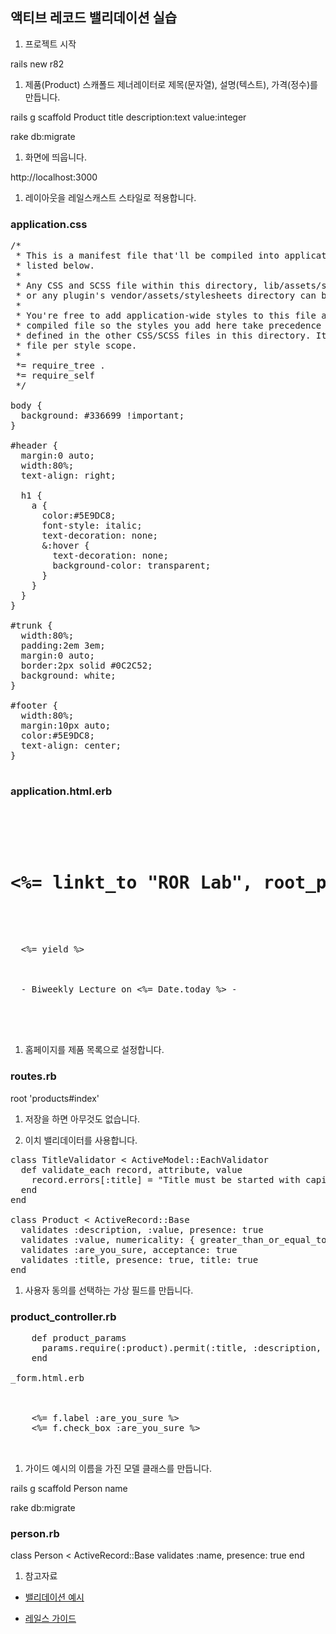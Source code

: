 액티브 레코드 밸리데이션 실습
----------------------

1. 프로젝트 시작

rails new r82 

1. 제품(Product) 스캐폴드 제너레이터로 제목(문자열), 설명(텍스트), 가격(정수)를 만듭니다.

rails g scaffold Product title description:text value:integer

rake db:migrate

1. 화면에 띄웁니다.

http://localhost:3000

1. 레이아웃을 레일스캐스트 스타일로 적용합니다.

### application.css

<pre>
/*
 * This is a manifest file that'll be compiled into application.css, which will include all the files
 * listed below.
 *
 * Any CSS and SCSS file within this directory, lib/assets/stylesheets, vendor/assets/stylesheets,
 * or any plugin's vendor/assets/stylesheets directory can be referenced here using a relative path.
 *
 * You're free to add application-wide styles to this file and they'll appear at the bottom of the
 * compiled file so the styles you add here take precedence over styles defined in any styles
 * defined in the other CSS/SCSS files in this directory. It is generally better to create a new
 * file per style scope.
 *
 *= require_tree .
 *= require_self
 */

body {
  background: #336699 !important;
}

#header {
  margin:0 auto;
  width:80%;
  text-align: right;

  h1 {
    a {
      color:#5E9DC8;
      font-style: italic;
      text-decoration: none;
      &:hover {
        text-decoration: none;
        background-color: transparent;
      }
    }
  }
}

#trunk {
  width:80%;
  padding:2em 3em;
  margin:0 auto;
  border:2px solid #0C2C52;
  background: white;
}

#footer {
  width:80%;
  margin:10px auto;
  color:#5E9DC8;
  text-align: center;
}

</pre>

### application.html.erb

<pre>
<body>

<div id="header">
  <h1><%= linkt_to "ROR Lab", root_path %></h1>
</div>

<div id="trunk">
  <%= yield %>
</div>

<div id="footer">
  - Biweekly Lecture on <%= Date.today %> -
</div>

</body>

</pre>

1. 홈페이지를 제품 목록으로 설정합니다.

### routes.rb

  root 'products#index'

1. 저장을 하면 아무것도 없습니다.

1. 이치 밸리데이터를 사용합니다.

<pre>
class TitleValidator < ActiveModel::EachValidator
  def validate_each record, attribute, value
    record.errors[:title] = "Title must be started with capital." unless value =~ /\A[A-Z]/
  end
end

class Product < ActiveRecord::Base
  validates :description, :value, presence: true
  validates :value, numericality: { greater_than_or_equal_to: 100, less_than_or_equal_to: 1000 }
  validates :are_you_sure, acceptance: true
  validates :title, presence: true, title: true
end
</pre>

1. 사용자 동의를 선택하는 가상 필드를 만듭니다.

### product_controller.rb

<pre>
    def product_params
      params.require(:product).permit(:title, :description, :value, :are_you_sure)
    end

_form.html.erb

  <div class="field">
    <%= f.label :are_you_sure %>
    <%= f.check_box :are_you_sure %>
  </div>
</pre>

1. 가이드 예시의 이름을 가진 모델 클래스를 만듭니다.

rails g scaffold Person name

rake db:migrate

### person.rb

class Person < ActiveRecord::Base
  validates :name, presence: true
end


1. 참고자료

* [밸리데이션 예시](http://thelucid.com/2010/01/08/sexy-validation-in-edge-rails-rails-3/)

* [레일스 가이드](http://guides.rorlab.org/active_record_validations.html)

